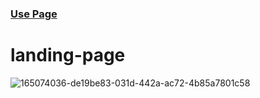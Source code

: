 
### <a href="https://krynaanna.github.io/landing-page/">Use Page</a>
# landing-page

![165074036-de19be83-031d-442a-ac72-4b85a7801c58](https://user-images.githubusercontent.com/98818064/195994322-92494376-74f7-42e7-a8a6-71d63b66744d.png)
